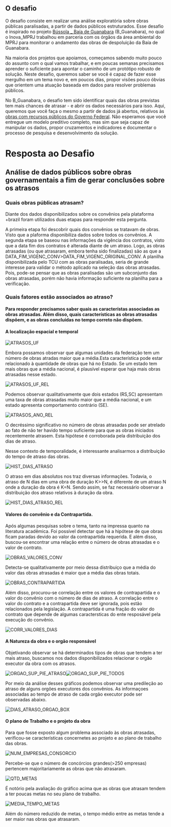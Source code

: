 ## O desafio

O desafio consiste em realizar uma análise exploratória sobre obras públicas paralisadas, a partir de dados públicos estruturados. Esse desafio é inspirado no projeto [Bússola _ Baía de Guanabara](http://www.mprj.mp.br/inova/baiaguanabara) (B_Guanabara), no qual o Inova_MPRJ trabalhou em parceria com os órgãos da área ambiental do MPRJ para monitorar o andamento das obras de despoluição da Baía de Guanabara.

Na maioria dos projetos que apoiamos, começamos sabendo muito pouco do assunto com o qual vamos trabalhar, e em poucas semanas precisamos aprender o suficiente para apontar o caminho de um protótipo robusto de solução. Neste desafio, queremos saber se você é capaz de fazer esse mergulho em um tema novo e, em poucos dias, propor visões pouco óbvias que orientem uma atuação baseada em dados para resolver problemas públicos.

No B_Guanabara, o desafio tem sido identificar quais das obras previstas tem mais chances de atrasar - e abrir os dados necessários para isso. Aqui, queremos que você faça o mesmo a partir de dados já abertos, relativos às [obras com recursos públicos do Governo Federal](http://plataformamaisbrasil.gov.br/sobre-a-plataforma). Não esperamos que você entregue um modelo preditivo completo, mas sim que seja capaz de manipular os dados, propor cruzamentos e indicadores e documentar o processo de pesquisa e desenvolvimento da solução.




# Resposta ao Desafio
## Análise de dados públicos sobre obras governamentais a fim de gerar conclusões sobre os atrasos

### Quais obras públicas atrasam?
Diante dos dados disponibilizados sobre os convênios pela plataforma +brazil foram utilizados duas etapas para responder esta pergunta. 
   
   A primeira etapa foi descobrir quais dos convênios se tratavam de obras. Visto que a plaforma disponibiliza dados sobre todos os convẽnios. A segunda etapa se baseou nas informações da vigência dos contratos, visto que a data fim dos contratos é alterada diante de um atraso. Logo, as obras atrasadas (ou que atrasaram, embora tenha sido finalizadas) são as que a DATA_FIM_VIGENC_CONV>DATA_FIM_VIGENC_ORIGINAL_CONV. A planilha disponibilizada pelo TCU com as obras paralisadas, seria de grande interesse para validar o método aplicado na seleção das obras atrasadas. Pois, pode-se pensar que as obras paralisadas são um subconjunto das obras atrasadas, porém não havia informação suficiente na planilha para a verificação.  

### Quais fatores estão associados ao atraso?
#### Para responder precisamos saber quais as característas associadas as obras atrasadas. Além disso, quais características as obras atrasadas dispõem, e as obras concluídas no tempo correto não dispõem.
#### A localização espacial e temporal
![ATRASOS_UF](https://github.com/estevanmendes/Inova_MPRJ-2020_ESTAGIO/blob/master/img/OBRAS_ATRASADO_POR_UF.png)

Embora possamos observar que algumas unidades da federação tem um número de obras atradas maior que a média.Esta característica pode estar relacionado à quantidade de obras que há no Estado. Se um estado tem mais obras que a média nacional, é plausível esperar que haja mais obras atrasadas nesse estado.

![ATRASOS_UF_REL](https://github.com/estevanmendes/Inova_MPRJ-2020_ESTAGIO/blob/master/img/OBRAS_ATRASADO_REL_POR_UF.png)

Podemos observar qualitativamente que dois estados (RS,SC) apresentam uma taxa de obras atrasadas muito maior que a média nacional, e um estado apresenta comportamento contrário (SE).

![ATRASOS_ANO_REL](https://github.com/estevanmendes/Inova_MPRJ-2020_ESTAGIO/blob/master/img/OBRAS_ATRASADO_REL_POR_ANO.png)

O decréssimo significativo no número de obras atrasadas pode ser atrelado ao fato de não ter havido tempo suficiente para que as obras iniciados recentemente atrasem. Esta hipótese é corroborada pela distribuição dos dias de atraso.

Nesse contexto de temporalidade, é interessante analisarmos a distribuição do tempo de atraso das obras. 

![HIST_DIAS_ATRASO](https://github.com/estevanmendes/Inova_MPRJ-2020_ESTAGIO/blob/master/img/HISTOGRAMA_DIAS_ATRASADOS.png)

O atraso em dias absolutos nos traz diversas informações. Todavia, o atraso de N dias em uma obra de duração K>>N, é diferente de um atraso N onde a duração da obra é K=N. Sendo assim, se faz necessário observar a distribuição dos atraso relativos à duração da obra.

![HIST_DIAS_ATRASO_REL](https://github.com/estevanmendes/Inova_MPRJ-2020_ESTAGIO/blob/master/img/HISTOGRAMA_DIAS_ATRASADO_REL.png)

#### Valores do convênio e da Contrapartida.
Após algumas pesquisas sobre o tema, tanto na impressa quanto na literatura acadêmica. Foi possível detectar que há a hipótese de que obras ficam paradas devido ao valor da contrapartida requerida. E além disso, buscou-se encontrar uma relação entre o número de obras atrasadas e o valor de contrato.

![OBRAS_VALORES_CONV](https://github.com/estevanmendes/Inova_MPRJ-2020_ESTAGIO/blob/master/img/HIST_OBRAS_TODOS_VALORES_CONV.png)

Detecta-se qualitativamente por meio dessa distribuiço que a média do valor das obras atrasadas é maior que a média das obras totais.

![OBRAS_CONTRAPARTIDA](https://github.com/estevanmendes/Inova_MPRJ-2020_ESTAGIO/blob/master/img/HIST_CONTRAPARTIDA_CONV.png)

Além disso, procurou-se correlação entre os valores de contrapartida e o valor do convênio com o número de dias de atraso. A correlação entre o valor do contrato e a contrapartida deve ser ignorada, pois estão relacionados pela legislação. A contrapartida é uma fração do valor do contrato que depende de algumas caractersticas do ente resposável pela execução do convênio.

![CORR_VALORES_DIAS](https://github.com/estevanmendes/Inova_MPRJ-2020_ESTAGIO/blob/master/img/CORRELACAO_VALOR_DIAS_ATRASO.png)

#### A Natureza da obra e o orgão responsável
Objetivando observar se há determinados tipos de obras que tendem a ter mais atraso, buscamos nos dados disponibilizados relacionar o orgão executor da obra com os atrasos.

![ORGAO_SUP_PIE_ATRASO](https://github.com/estevanmendes/Inova_MPRJ-2020_ESTAGIO/blob/master/img/RELA%C3%87%C3%82O_ORGAO_EXECUTOR_OBRAS_ATRASADAS_PIE.png)![ORGAO_SUP_PIE_TODOS](https://github.com/estevanmendes/Inova_MPRJ-2020_ESTAGIO/blob/master/img/RELA%C3%87%C3%82O_ORGAO_EXECUTOR_OBRAS_TODAS_PIE.png)

Por meio da análise desses gráficos podemos observar uma predileção ao atraso de alguns orgões executores dos convênios. As informaçoes associadas ao tempo de atraso de cada orgão executor pode ser observadas abaixo.

![DIAS_ATRASO_ORGAO_BOX](https://github.com/estevanmendes/Inova_MPRJ-2020_ESTAGIO/blob/master/img/DIAS_DE_ATRASO_ORGAO_EXECUTOR_BOXPLOT.png)


#### O plano de Trabalho e o projeto da obra
Para que fosse exposto algum problema associado às obras atrasadas, verificou-se características concernetes ao projeto e ao plano de trabalho das obras.

![NUM_EMPRESAS_CONSORCIO](https://github.com/estevanmendes/Inova_MPRJ-2020_ESTAGIO/blob/master/img/NUM_EMPRESAS_CONS.png)

Percebe-se que o número de concórcios grandes(>250 empresas) pertencem majoritariamente as obras que não atrasaram. 

![QTD_METAS](https://github.com/estevanmendes/Inova_MPRJ-2020_ESTAGIO/blob/master/img/QTD_METAS.png)

É notório pela avaliação do gráfico acima que as obras que atrasam tendem a ter poucas metas no seu plano de trabalho.

![MEDIA_TEMPO_METAS](https://github.com/estevanmendes/Inova_MPRJ-2020_ESTAGIO/blob/master/img/MED_TEMPO_METAS.png)

Além do número reduzido de metas, o tempo médio entre as metas tende a ser maior nas obras que atrasaram.

